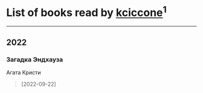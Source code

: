 # List of books read by [kciccone](http://vk.com/id13328144)<sup>1</sup>
---

## 2022

### Загадка Эндхауза
Агата Кристи
> [2022-09-22] 



